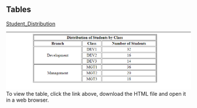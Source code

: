 ## Tables
[Student_Distribution](Tables/student_distribution.html)  

<img src="Tables/example.png" width="650">
To view the table, click the link above, download the HTML file and open it in a web browser.
